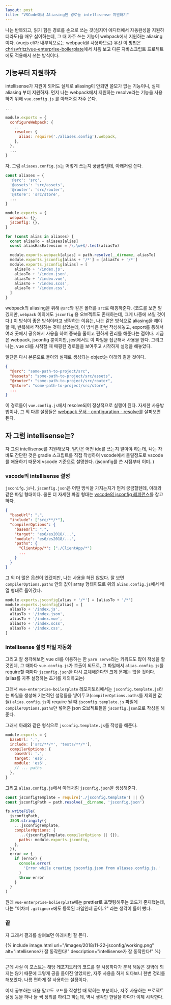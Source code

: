 ```yaml
---
layout: post
title: "VSCode에서 Aliasing된 경로들 intellisense 지원하기"
---
```


나는 반복되고, 읽기 힘든 경로를 손으로 쓰는 것(심지어 에디터에서 자동완성을 지원하더라도)을 매우 싫어하는데, 그 때 자주 쓰는 기능이 webpack에서 지원하는 aliasing이다. (vuejs cli가 내부적으로는 webpack을 사용하므로) 우선 이 방법은 [chrisvfritz/vue-enterprise-boilerplate](https://github.com/chrisvfritz/vue-enterprise-boilerplate)에서 처음 보고 다른 자바스크립트 프로젝트에도 적용해서 쓰는 방식이다.

## 기능부터 지원하자

intellisense가 지원이 되어도 실제로 aliasing이 안되면 쓸모가 없는 기능이니, 실제 aliasing 부터 지원하자. 먼저 나는 webpack에서 지원하는 resolve라는 기능을 사용하기 위해 `vue.config.js` 를 아래처럼 자주 쓴다.

```javascript
...

module.exports = {
  configureWebpack: {
    ...
    resolve: {
      alias: require('./aliases.config').webpack,
    },
  },
  ...
}
```

자, 그럼 `aliases.config.js`는 어떻게 쓰는지 궁금할텐데, 아래처럼 쓴다.

```javascript
const aliases = {
  '@src': 'src',
  '@assets': 'src/assets',
  '@router': 'src/router',
  '@store': 'src/store',
  ...
}

module.exports = {
  webpack: {},
  jsconfig: {},
}

for (const alias in aliases) {
  const aliasTo = aliases[alias]
  const aliasHasExtension = /\.\w+$/.test(aliasTo)

  module.exports.webpack[alias] = path.resolve(__dirname, aliasTo)
  module.exports.jsconfig[alias + '/*'] = [aliasTo + '/*']
  module.exports.jsconfig[alias] = [
    aliasTo + '/index.js',
    aliasTo + '/index.json',
    aliasTo + '/index.vue',
    aliasTo + '/index.scss',
    aliasTo + '/index.css',
  ]
}
```

webpack의 aliasing을 위해 `@src`와 같은 폴더를 `src`로 매핑하준다. (코드를 보면 알겠지만, `webpack` 이외에도 `jsconfig` 용 오브젝트도 존재하는데, 그게 나중에 쓰일 것이다.) 이 방식이 좋은 방식이라고 생각하는 이유는, 나는 같은 방식으로 aliasing을 해야할 때, 반복해서 작성하는 것이 싫었는데, 이 방식은 한번 작성해놓고, export를 통해서 여러 곳에서 공유해서 사용을 하여 중복을 줄이고 편하게 관리를 해준다는 점이다. 지금은 webpack, jsconfig 뿐이지만, jest에서도 이 파일을 접근해서 사용을 한다. 그리고 나는, vue cli를 시작할 때 매핑된 경로들을 보여주고 시작하게 설정을 해놓았다.

일단은 다시 본론으로 돌아와 실제로 생성되는 object는 아래와 같을 것이다.

```json
{
  "@src": "some-path-to-project/src",
  "@assets": "some-path-to-project/src/assets",
  "@router": "some-path-to-project/src/router",
  "@store": "some-path-to-project/src/store",
  ...
}
```

이 경로들이 `vue.config.js`에서 resolve되어 정상적으로 실행이 된다. 자세한 사용방법이나, 그 외 다른 설정들은 [webpack 문서 - configuration - resolve](https://webpack.js.org/configuration/resolve/)를 살펴보면 된다.

## 자 그럼 intellisense는?

자 그럼 intellisense를 지원해보자. 일단은 어떤 ide를 쓰는지 알아야 하는데, 나는 자바도 간단한 것은 gradle 스크립트를 직접 작성하여 vscode에서 돌릴정도로 vscode를 애용하기 때문에 vscode 기준으로 설명한다. (jsconfig를 쓴 시점부터 이미..)

### vscode의 intellisense 설정

`jsconifg.js`나, `jsconfig.json`은 어떤 방식을 가지는지가 먼저 궁금할텐데, 아래와 같은 파일 형태이다. 물론 더 자세한 파일 형태는 [vscode의 jsconfig 레퍼런스](https://code.visualstudio.com/docs/languages/jsconfig)를 참고하자.

```json
{
  "baseUrl": ".",
  "include": ["src/**/*"],
  "compilerOptions": {
    "baseUrl": ".",
    "target": "es6/es2018/...",
    "module": "es6/es2018/...",
    "paths": {
      "ClientApp/*": ["./ClientApp/*"]
      ...
    }
  }
}
```

그 외 더 많은 옵션이 있겠지만, 나는 사용을 하진 않았다. 잘 보면 `compilerOptions.paths` 안의 값이 array 형태이므로 위의 `alias.config.js`에서 배열 형태로 들어갔다.

```javascript
module.exports.jsconfig[alias + '/*'] = [aliasTo + '/*']
module.exports.jsconfig[alias] = [
  aliasTo + '/index.js',
  aliasTo + '/index.json',
  aliasTo + '/index.vue',
  aliasTo + '/index.scss',
  aliasTo + '/index.css',
]
```

### intellisense 설정 파일 자동화

그리고 잘 생각해보면 vue cli를 이용하는 한 `yarn serve`라는 키워드도 많이 작성을 할 것인데, 그 때마다 `vue.config.js`가 호출이 되므로, 그 파일에서 `alias.config.js`를 require할 때마다 `jsconfig.json`을 다시 교체해준다면 크게 문제는 없을 것이다. (alias를 자주 설정하는 초기를 제외하고는)

그래서 `vue-enterprise-boilerplate` 레포지토리에서는 `jsconfig.template.js`라는 파일을 생성해 기본적인 설정들을 넣어두고(`compilerOptions.paths`를 제외한 값들) `alias.config.js`이 require 될 때 `jsconfig.template.js` 파일에 `compilerOptions.paths`만 넣어준 json 오브젝트들을 `jsconfig.json`으로 작성을 해준다.

그래서 아래와 같은 형식으로 `jsconfig.template.js`를 작성을 해준다.

```javascript
module.exports = {
  baseUrl: '.',
  include: ['src/**/*', 'tests/**/*'],
  compilerOptions: {
    baseUrl: '.',
    target: 'es6',
    module: 'es6',
    // ... paths
  },
}
```

그리고 `alias.config.js`에서 아래처럼 `jsconfig.json`을 생성해준다.

```javascript
const jsconfigTemplate = require('./jsconfig.template') || {}
const jsconfigPath = path.resolve(__dirname, 'jsconfig.json')

fs.writeFile(
  jsconfigPath,
  JSON.stringify({
    ...jsconfigTemplate,
    compilerOptions: {
      ...(jsconfigTemplate.compilerOptions || {}),
      paths: module.exports.jsconfig,
    },
  }),
  error => {
    if (error) {
      console.error(
        'Error while creating jsconfig.json from aliases.config.js.'
      )
      throw error
    }
  }
)
```

원래 `vue-enterprise-bolierplate`에는 prettier로 포맷팅해주는 코드가 존재했는데, 나는 "어차피 `.gitignore`에도 등록된 파일인데 굳이..?" 라는 생각이 들어 뺐다.

### 끝

자 그래서 결과를 살펴보면 아래처럼 잘 뜬다.

{% include image.html url="/images/2018/11-22-jsconfig/working.png" alt="intellisense가 잘 동작한다!" description="intellisense가 잘 동작한다!" %}

---

근데 사실 이 포스트는 해당 레포지토리의 코드를 잘 사용하다가 분석 해놓은 것밖에 되지는 않기 때문에 그렇게 공을 들이진 않았지만, 자주 사용을 하게 되다보니 한번 정리를 해보았다. 나름 편하게 잘 사용하는 설정이다.

이제 공부하는 내용 말고도 코드를 작성할 때 막히는 부분이나, 자주 사용하는 프로젝트 설정 등을 하나 둘 씩 정리를 하려고 하는데, 역시 생각만 한달을 하다가 이제 시작한다.
